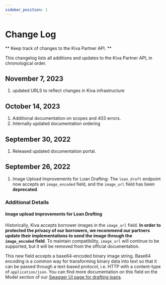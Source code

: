 ```yaml
---
sidebar_position: 1
---
```


# Change Log

** Keep track of changes to the Kiva Partner API. **

This changelog lists all additions and updates to the Kiva Partner API, in chronological order.

## November 7, 2023
1. updated URLS to reflect changes in Kiva infrastructure

## October 14, 2023
1. Additional documentation on scopes and 403 errors.
2. Internally updated documentation ordering

## September 30, 2022
1. Released updated documentation portal.

## September 26, 2022
1. Image Upload Improvements for Loan Drafting: The `loan_draft` endpoint now accepts an `image_encoded` field, and the `image_url` field has been **deprecated**.

### Additional Details

#### Image upload improvements for Loan Drafting
Historically, Kiva accepts borrower images in the `image_url` field. **In order to protected the privacy of our borrowers, we recommend our partners update their implementations to send the image through the `image_encoded` field**. To maintain compatibility, `image_url` will continue to be supported, but it will be removed from the official documentation.

This new field accepts a base64-encoded binary image string. Base64 encoding is a common way for transforming binary data into text so that it can be passed through a text-based protocol, i.e. HTTP with a content-type of `application/json`. You can find more documentation on this field on the Model section of our [Swagger UI page for drafting loans](https://partner-api.k1.kiva.org/swagger-ui/#/partners/loanDraftRouteUsingPOST).
